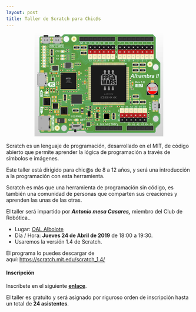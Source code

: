 ```yaml
---
layout: post
title: Taller de Scratch para Chic@s
---
```


<p align="center" >
<img src="/images/alh.jpg" width="350" height="280"/>

</p>

Scratch es un lenguaje de programación, desarrollado en el MIT, de código abierto que permite aprender la lógica de programación  a través de símbolos e imágenes.

Este taller está dirigido para chic@s de 8 a 12 años, y será una introducción a la programación con esta herramienta.


Scratch es más que una herramienta de programación sin código, es también una comunidad de personas que comparten sus creaciones y aprenden las unas de las otras.


El taller será impartido por ***Antonio mesa Casares,*** miembro del Club de Robótica..





* Lugar: [OAL Albolote](https://goo.gl/maps/apqiUdvcC9s)
* Día / Hora: **Jueves 24 de Abril de 2019** de 18:00 a 19:30.
* Usaremos la versión 1.4 de Scratch.


El programa lo puedes  descargar de aquí: https://scratch.mit.edu/scratch_1.4/

#### Inscripción ####
Inscríbete en el siguiente [**enlace**](https://goo.gl/forms/jXwGAsZJHW9xH7lE3).

El taller es gratuito y será asignado por riguroso orden de inscripción hasta un total de **24 asistentes**.
